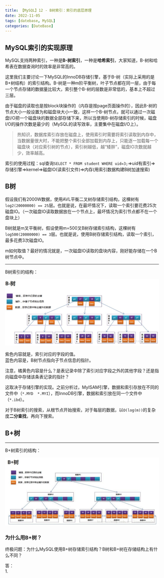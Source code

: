 ```yaml
---
title: 【MySQL】12 - B树索引：索引的底层原理
date: 2022-11-05
tags: [datebase, MySQL]
categories: [DateBase]
---
```



## MySQL索引的实现原理

MySQL支持两种索引，一种是**B-树索引**，一种是**哈希索引**，大家知道，B-树和哈希表在数据查询时的效率是非常高的。

这里我们主要讨论一下MySQL的InnoDB存储引擎，基于B-树（实际上采用的是B+树结构）的索引结构。B-树是一种m阶平衡树，叶子节点都在同一层，由于每一个节点存储的数据量比较大，索引整个B-树的层数是非常低的，基本上不超过三层。

由于磁盘的读取也是按block块操作的（内存是按page页面操作的），因此B-树的节点大小一般设置为和磁盘块大小一致，这样一个B-树节点，就可以通过一次磁盘I/O把一个磁盘块的数据全部存储下来，所以当使用B-树存储索引的时候，磁盘I/O的操作次数是最少的（MySQL的读写效率，主要集中在磁盘I/O上）。


> 热知识，数据库索引存放在磁盘上，使用索引时需要将索引读取到内存中，当数据量很大时，不能把整个索引全部加载到内存上，只能逐一加载每一个磁盘块（对应索引树的节点），索引树越低，越“矮胖”，磁盘IO次数就越少，效率越高。


索引的使用过程：sql查询`SELECT * FROM student WHERE uid=3;`=>uid有索引=>存储引擎=>kernel=>磁盘IO(读索引文件)=>内存(用索引数据构建B树加速搜索)



## B树

假设我们有2000W数据，使用AVL平衡二叉树存储索引结构，这棵树有`log2(20000000) == 25`层。也就是说，在最坏情况下，读取一个索引要花费25次磁盘IO。（一次磁盘IO读取数据放在一个节点上，最坏情况为索引节点都不在一个盘块上）

B树就是m叉平衡树，假设使用m=500叉B树存储索引结构，这棵树有`log500(20000000) == 3`层。也就是说，使用B树存储索引结构，读取一个索引，最多花费3次磁盘IO。

m如何取值？最好的情况就是，一次磁盘IO读取的盘块内容，刚好能存储在一个B树节点中。



-----

B树索引的结构：

![](/post_images/posts/Database/MySQL/B树索引结构.jpg "B树索引结构")

紫色内容就是，索引对应的字段的值。  
蓝色内容是，B树节点指向子节点信息的指针。

注意，橘黄色内容是什么？是表记录中除了索引对应字段之外的其他字段？还是指向磁盘中存储该条表记录的指针？

这取决于存储引擎的实现。之前分析过，MyISAM引擎，数据和索引存放在不同的文件中（`*.MYD  *.MYI`），而InnoDB引擎，数据和索引放在同一个文件中（`*.ibd`）。


对于B树索引的搜索，从根节点开始搜索，对于每层的数据，以`O(log(m))`的复杂度**二分查找**，再向下搜索。



## B+树









-----

B+树索引的结构：

![](/post_images/posts/Database/MySQL/B+树索引结构.jpg "B+树索引结构")














### 为什么用B+树？

终极问题：为什么MySQL使用B+树存储索引结构？B树和B+树在存储结构上有什么不同？

答：  
1. 